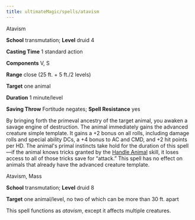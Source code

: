 ```yaml
---
title: ultimateMagic/spells/atavism
---
```

Atavism

**School** transmutation; **Level** druid 4

**Casting Time** 1 standard action

**Components** V, S

**Range** close (25 ft. + 5 ft./2 levels)

**Target** one animal

**Duration** 1 minute/level

**Saving Throw** Fortitude negates; **Spell Resistance** yes

By bringing forth the primeval ancestry of the target animal, you awaken a savage engine of destruction. The animal immediately gains the advanced creature simple template. It gains a +2 bonus on all rolls, including damage rolls and special ability DCs, a +4 bonus to AC and CMD, and +2 hit points per HD. The animal's primal instincts take hold for the duration of this spell—if the animal knows tricks granted by the [Handle Animal](skills/handleAnimal#_handle-animal) skill, it loses access to all of those tricks save for “attack.” This spell has no effect on animals that already have the advanced creature template.

Atavism, Mass

**School** transmutation; **Level** druid 8

**Target** one animal/level, no two of which can be more than 30 ft. apart

This spell functions as _atavism_, except it affects multiple creatures.

